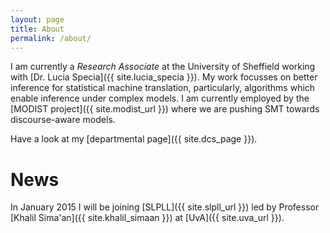 ```yaml
---
layout: page
title: About
permalink: /about/
---
```


I am currently a *Research Associate* at the University of Sheffield working with [Dr. Lucia Specia]({{ site.lucia_specia }}).
My work focusses on better inference for statistical machine translation, particularly, algorithms
which enable inference under complex models.
I am currently employed by the [MODIST project]({{ site.modist_url }}) where we are pushing SMT towards discourse-aware models.

Have a look at my [departmental page]({{ site.dcs_page }}).

# News

In January 2015 I will be joining [SLPLL]({{ site.slpll_url }}) led by Professor [Khalil Sima'an]({{ site.khalil_simaan }}) at [UvA]({{ site.uva_url }}).
